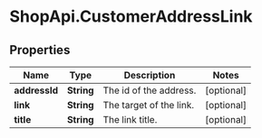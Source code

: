 # ShopApi.CustomerAddressLink

## Properties
Name | Type | Description | Notes
------------ | ------------- | ------------- | -------------
**addressId** | **String** | The id of the address. | [optional] 
**link** | **String** | The target of the link. | [optional] 
**title** | **String** | The link title. | [optional] 


